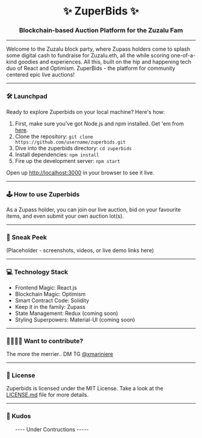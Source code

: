 <h1 align="center">✨ ZuperBids ✨</h1>
<h3 align="center">Blockchain-based Auction Platform for the Zuzalu Fam</h3>
<hr>

<p> Welcome to the Zuzalu block party, where Zupass holders come to splash some digital cash to fundraise for Zuzalu.eth, all the while scoring one-of-a-kind goodies and experiences. All this, built on the hip and happening tech duo of React and Optimism.  ZuperBids - the platform for community centered epic live auctions!</p>
<hr>

<h3>🛠️ Launchpad</h3>
<p>Ready to explore Zuperbids on your local machine? Here's how:</p>
<ol>
  <li>First, make sure you've got Node.js and npm installed. Get 'em from <a href="https://nodejs.org/en/download/">here</a>.</li>
  <li>Clone the repository: <code>git clone https://github.com/username/zuperbids.git</code></li>
  <li>Dive into the zuperbids directory: <code>cd zuperbids</code></li>
  <li>Install dependencies: <code>npm install</code></li>
  <li>Fire up the development server: <code>npm start</code></li>
</ol>
<p>Open up <a href="http://localhost:3000">http://localhost:3000</a> in your browser to see it live.</p>
<hr>

<h3>🕹️ How to use Zuperbids</h3>
<p>As a Zupass holder, you can join our live auction, bid on your favourite items, and even submit your own auction lot(s).</p>
<hr>

<h3>👀 Sneak Peek</h3>
<p>(Placeholder - screenshots, videos, or live demo links here)</p>
<hr>

<h3>💻 Technology Stack</h3>
<ul>
  <li>Frontend Magic: React.js</li>
  <li>Blockchain Magic: Optimism</li>
  <li>Smart Contract Code: Solidity</li>
  <li>Keep it in the family: Zupass</li>
  <li>State Management: Redux (coming soon)</li>
  <li>Styling Superpowers: Material-UI (coming soon)</li>
</ul>
<hr>

<h3>👩‍💻👨‍💻 Want to contribute?</h3>
<p>The more the merrier.. DM TG <a href="https://t.me/xmariniere">@xmariniere</a></p>
<hr>

<h3>📃 License</h3>
<p>Zuperbids is licensed under the MIT License. Take a look at the <a href="LICENSE.md">LICENSE.md</a> file for more details.</p>
<hr>

<h3>🙌 Kudos</h3>
<ul>
  <p> ---- Under Contructions -----
</ul>

